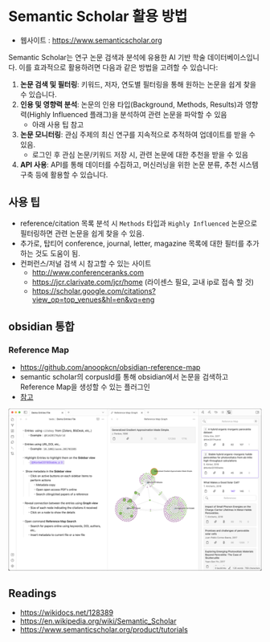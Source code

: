 # Semantic Scholar 활용 방법


- 웹사이트 : https://www.semanticscholar.org

Semantic Scholar는 연구 논문 검색과 분석에 유용한 AI 기반 학술 데이터베이스입니다. 
이를 효과적으로 활용하려면 다음과 같은 방법을 고려할 수 있습니다:

1. **논문 검색 및 필터링**: 키워드, 저자, 연도별 필터링을 통해 원하는 논문을 쉽게 찾을 수 있습니다.
2. **인용 및 영향력 분석**: 논문의 인용 타입(Background, Methods, Results)과 영향력(Highly Influenced 플래그)을 분석하여 관련 논문을 파악할 수 있음
	- 아래 사용 팁 참고
3. **논문 모니터링**: 관심 주제의 최신 연구를 지속적으로 추적하여 업데이트를 받을 수 있음.
	- 로그인 후 관심 논문/키워드 저장 시, 관련 논문에 대한 추천을 받을 수 있음
4. **API 사용**: API를 통해 데이터를 수집하고, 머신러닝을 위한 논문 분류, 추천 시스템 구축 등에 활용할 수 있습니다.



## 사용 팁

- reference/citation 목록 분석 시 `Methods` 타입과 `Highly Influenced` 논문으로 필터링하면 관련 논문을 쉽게 찾을 수 있음.
- 추가로, 탑티어 conference, journal, letter, magazine 목록에 대한 필터를 추가하는 것도 도움이 됨.
- 컨퍼런스/저널 검색 시 참고할 수 있는 사이트
	- http://www.conferenceranks.com
	- https://jcr.clarivate.com/jcr/home (라이센스 필요, 교내 ip로 접속 할 것)
	- https://scholar.google.com/citations?view_op=top_venues&hl=en&vq=eng


## obsidian 통합

### Reference Map

- https://github.com/anoopkcn/obsidian-reference-map
- semantic scholar의 corpusId를 통해 obsidian에서 논문을 검색하고 Reference Map을 생성할 수 있는 플러그인
- [참고](https://github.com/ParkDongho/llm_usecase/blob/master/obsidian.md#reference-map)

![](https://github.com/anoopkcn/obsidian-reference-map/blob/master/images/orm-demo.png?raw=true)

## Readings

- https://wikidocs.net/128389
- https://en.wikipedia.org/wiki/Semantic_Scholar
- https://www.semanticscholar.org/product/tutorials
